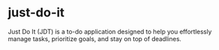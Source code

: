 # just-do-it
Just Do It (JDT) is a  to-do application designed to help you effortlessly manage tasks, prioritize goals, and stay on top of deadlines.
